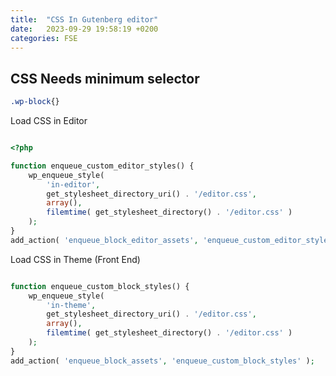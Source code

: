 ```yaml
---
title:  "CSS In Gutenberg editor"
date:   2023-09-29 19:58:19 +0200
categories: FSE
---
```

## CSS Needs minimum selector

```css
.wp-block{}
```

Load CSS in Editor

```php

<?php

function enqueue_custom_editor_styles() {
	wp_enqueue_style(
		'in-editor',
		get_stylesheet_directory_uri() . '/editor.css',
		array(),
		filemtime( get_stylesheet_directory() . '/editor.css' )
	);
}
add_action( 'enqueue_block_editor_assets', 'enqueue_custom_editor_styles' );

```

Load CSS in Theme (Front End)

```php

function enqueue_custom_block_styles() {
	wp_enqueue_style(
		'in-theme',
		get_stylesheet_directory_uri() . '/editor.css',
		array(),
		filemtime( get_stylesheet_directory() . '/editor.css' )
	);
}
add_action( 'enqueue_block_assets', 'enqueue_custom_block_styles' );

```